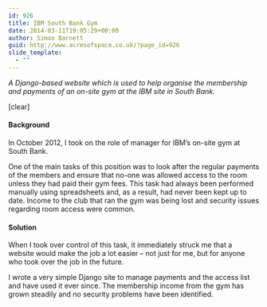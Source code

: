 ```yaml
---
id: 926
title: IBM South Bank Gym
date: 2014-03-11T19:05:29+00:00
author: Simon Barnett
guid: http://www.acresofspace.co.uk/?page_id=926
slide_template:
  - ""
---
```

_A Django-based website which is used to help organise the membership and payments of an on-site gym at the IBM site in South Bank._

[clear]

#### Background

In October 2012, I took on the role of manager for IBM&#8217;s on-site gym at South Bank.

One of the main tasks of this position was to look after the regular payments of the members and ensure that no-one was allowed access to the room unless they had paid their gym fees. This task had always been performed manually using spreadsheets and, as a result, had never been kept up to date. Income to the club that ran the gym was being lost and security issues regarding room access were common.

#### Solution

When I took over control of this task, it immediately struck me that a website would make the job a lot easier &#8211; not just for me, but for anyone who took over the job in the future.

I wrote a very simple Django site to manage payments and the access list and have used it ever since. The membership income from the gym has grown steadily and no security problems have been identified.

